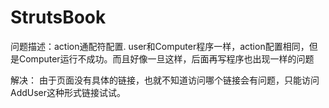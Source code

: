 # StrutsBook

问题描述：action通配符配置.
user和Computer程序一样，action配置相同，但是Computer运行不成功。而且好像一旦这样，后面再写程序也出现一样的问题


解决：
由于页面没有具体的链接，也就不知道访问哪个链接会有问题，只能访问AddUser这种形式链接试试。
